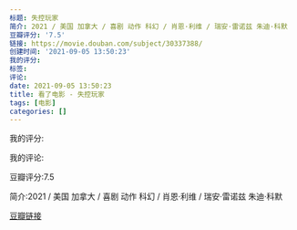 ```yaml
---
标题: 失控玩家
简介: 2021 / 美国 加拿大 / 喜剧 动作 科幻 / 肖恩·利维 / 瑞安·雷诺兹 朱迪·科默
豆瓣评分: '7.5'
链接: https://movie.douban.com/subject/30337388/
创建时间: '2021-09-05 13:50:23'
我的评分:
标签:
评论:
date: 2021-09-05 13:50:23
title: 看了电影 - 失控玩家
tags: [电影]
categories: []
---
```


我的评分:

我的评论:

豆瓣评分:7.5

简介:2021 / 美国 加拿大 / 喜剧 动作 科幻 / 肖恩·利维 / 瑞安·雷诺兹 朱迪·科默

[豆瓣链接](https://movie.douban.com/subject/30337388/)

